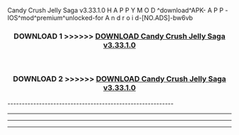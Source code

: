  Candy Crush Jelly Saga v3.33.1.0 H A P P Y M O D ^download^APK- A P P -IOS^mod^premium^unlocked-for A n d r o i d-[NO.ADS]-bw6vb



<div align="center">

<h3>DOWNLOAD 1 >>>>>> <a href="https://en-mod.web.app/?en= Candy Crush Jelly Saga v3.33.1.0">DOWNLOAD Candy Crush Jelly Saga v3.33.1.0 </a></h3><br>

<h3>DOWNLOAD 2 >>>>>> <a href="https://en-mod.web.app/?en= Candy Crush Jelly Saga v3.33.1.0">DOWNLOAD Candy Crush Jelly Saga v3.33.1.0 </a></h3>

</div>
----------------------------------------------------------

----------------------------------------------------------

----------------------------------------------------------

----------------------------------------------------------




